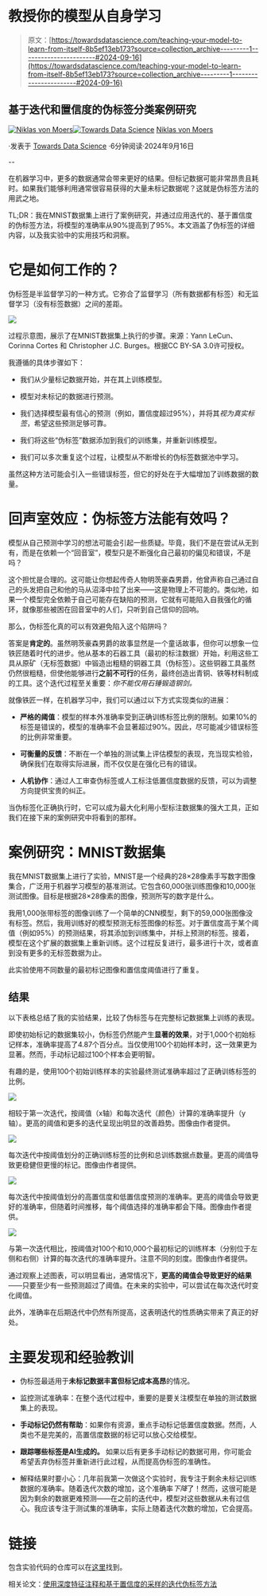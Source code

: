 # 教授你的模型从自身学习

> 原文：[https://towardsdatascience.com/teaching-your-model-to-learn-from-itself-8b5ef13eb173?source=collection_archive---------1-----------------------#2024-09-16](https://towardsdatascience.com/teaching-your-model-to-learn-from-itself-8b5ef13eb173?source=collection_archive---------1-----------------------#2024-09-16)

## 基于迭代和置信度的伪标签分类案例研究

[](https://medium.com/@niklasvmoers?source=post_page---byline--8b5ef13eb173--------------------------------)[![Niklas von Moers](../Images/7029224bf0efb9392310307791bfd568.png)](https://medium.com/@niklasvmoers?source=post_page---byline--8b5ef13eb173--------------------------------)[](https://towardsdatascience.com/?source=post_page---byline--8b5ef13eb173--------------------------------)[![Towards Data Science](../Images/a6ff2676ffcc0c7aad8aaf1d79379785.png)](https://towardsdatascience.com/?source=post_page---byline--8b5ef13eb173--------------------------------) [Niklas von Moers](https://medium.com/@niklasvmoers?source=post_page---byline--8b5ef13eb173--------------------------------)

·发表于 [Towards Data Science](https://towardsdatascience.com/?source=post_page---byline--8b5ef13eb173--------------------------------) ·6分钟阅读·2024年9月16日

--

在机器学习中，更多的数据通常会带来更好的结果。但标记数据可能非常昂贵且耗时。如果我们能够利用通常很容易获得的大量未标记数据呢？这就是伪标签方法的用武之地。

TL;DR：我在MNIST数据集上进行了案例研究，并通过应用迭代的、基于置信度的伪标签方法，将模型的准确率从90%提高到了95%。本文涵盖了伪标签的详细内容，以及我实验中的实用技巧和洞察。

# **它是如何工作的？**

伪标签是半监督学习的一种方式。它弥合了监督学习（所有数据都有标签）和无监督学习（没有标签数据）之间的差距。

![](../Images/6daf2b07ddb532f3f4dbe1575ddeab4b.png)

过程示意图，展示了在MNIST数据集上执行的步骤。来源：Yann LeCun、Corinna Cortes 和 Christopher J.C. Burges。根据CC BY-SA 3.0许可授权。

我遵循的具体步骤如下：

+   我们从少量标记数据开始，并在其上训练模型。

+   模型对未标记的数据进行预测。

+   我们选择模型最有信心的预测（例如，置信度超过95%），并将其*视为真实标签*，希望这些预测足够可靠。

+   我们将这些“伪标签”数据添加到我们的训练集，并重新训练模型。

+   我们可以多次重复这个过程，让模型从不断增长的伪标签数据池中学习。

虽然这种方法可能会引入一些错误标签，但它的好处在于大幅增加了训练数据的数量。

# **回声室效应：伪标签方法能有效吗？**

模型从自己预测中学习的想法可能会引起一些质疑。毕竟，我们不是在尝试从无到有，而是在依赖一个“回音室”，模型只是不断强化自己最初的偏见和错误，不是吗？

这个担忧是合理的。这可能让你想起传奇人物明茨豪森男爵，他曾声称自己通过自己的头发把自己和他的马从沼泽中拉了出来——这是物理上不可能的。类似地，如果一个模型完全依赖于自己可能存在缺陷的预测，它就有可能陷入自我强化的循环，就像那些被困在回音室中的人们，只听到自己信仰的回响。

那么，伪标签化真的可以有效避免陷入这个陷阱吗？

答案是**肯定的**。虽然明茨豪森男爵的故事显然是一个童话故事，但你可以想象一位铁匠随着时代的进步。他从基本的石器工具（最初的标注数据）开始，利用这些工具从原矿（无标签数据）中锻造出粗糙的铜器工具（伪标签）。这些铜器工具虽然仍然很粗糙，但使他能够进行**之前不可行**的任务，最终创造出青铜、铁等材料制成的工具。这个迭代过程至关重要：*你不能仅用石锤锻造钢剑。*

就像铁匠一样，在机器学习中，我们可以通过以下方式实现类似的进展：

+   **严格的阈值**：模型的样本外准确率受到正确训练标签比例的限制。如果10%的标签是错误的，模型的准确率不会显著超过90%。因此，尽可能减少错误标签的比例非常重要。

+   **可衡量的反馈**：不断在一个单独的测试集上评估模型的表现，充当现实检验，确保我们在取得实际进展，而不仅仅是在强化已有的错误。

+   **人机协作**：通过人工审查伪标签或人工标注低置信度数据的反馈，可以为调整方向提供宝贵的纠正。

当伪标签化正确执行时，它可以成为最大化利用小型标注数据集的强大工具，正如我们在接下来的案例研究中将看到的那样。

# **案例研究：MNIST数据集**

我在MNIST数据集上进行了实验，MNIST是一个经典的28×28像素手写数字图像集合，广泛用于机器学习模型的基准测试。它包含60,000张训练图像和10,000张测试图像。目标是根据28×28像素的图像，预测所写的数字是什么。

我用1,000张带标签的图像训练了一个简单的CNN模型，剩下的59,000张图像没有标签。然后，我用训练好的模型预测无标签图像的标签。对于置信度高于某个阈值（例如95%）的预测结果，将其添加到训练集中，并标上预测的标签。接着，模型在这个扩展的数据集上重新训练。这个过程反复进行，最多进行十次，或者直到没有更多的无标签数据为止。

此实验使用不同数量的最初标记图像和置信度阈值进行了重复。

## **结果**

以下表格总结了我的实验结果，比较了伪标签与在完整标记数据集上训练的表现。

即使初始标记的数据集较小，伪标签仍然能产生**显著的效果**，对于1,000个初始标记样本，准确率提高了4.87个百分点。当仅使用100个初始样本时，这一效果更为显著。然而，手动标记超过100个样本会更明智。

有趣的是，使用100个初始训练样本的实验最终测试准确率超过了正确训练标签的比例。

![](../Images/d4a4cbc4693970537bde69c9d7f89ca4.png)

相较于第一次迭代，按阈值（x轴）和每次迭代（颜色）计算的准确率提升（y轴）。更高的阈值和更多的迭代呈现出明显的改善趋势。图像由作者提供。

![](../Images/6e5333817dec9573ecd7c8d114e0bdfd.png)

每次迭代中按阈值划分的正确训练标签的比例和总训练数据点数量。更高的阈值导致更稳健但更慢的标记。图像由作者提供。

![](../Images/d29c6bdf6c94983a13d687ecb5eccb40.png)

每次迭代中按阈值划分的高置信度和低置信度预测的准确率。更高的阈值会导致更好的准确率，但随着时间推移，每个阈值选择的准确率都会下降。图像由作者提供。

![](../Images/0a15634d4ea5ccafd780fb5816c2aa9f.png)

与第一次迭代相比，按阈值对100个和10,000个最初标记的训练样本（分别位于左侧和右侧）计算的每次迭代的准确率提升。注意不同的刻度。图像由作者提供。

通过观察上述图表，可以明显看出，通常情况下，**更高的阈值会导致更好的结果**——只要至少有一些预测超过了阈值。在未来的实验中，可以尝试在每次迭代时变化阈值。

此外，准确率在后期迭代中仍然有所提高，这表明迭代的性质确实带来了真正的好处。

# **主要发现和经验教训**

+   伪标签最适用于**未标记数据丰富但标记成本高昂**的情况。

+   监控测试准确率：在整个迭代过程中，重要的是要关注模型在单独的测试数据集上的表现。

+   **手动标记仍然有帮助**：如果你有资源，重点手动标记低置信度数据。然而，人类也不是完美的，高置信度数据的标记可以放心交给模型。

+   **跟踪哪些标签是AI生成的。** 如果以后有更多手动标记的数据可用，你可能会希望丢弃伪标签并重新进行此过程，从而提高伪标签的准确性。

+   解释结果时要小心：几年前我第一次做这个实验时，我专注于剩余未标记训练数据的准确率。随着迭代次数的增加，这个准确率*下降*了！然而，这很可能是因为剩余的数据更难预测——在之前的迭代中，模型对这些数据从未有过信心。我应该专注于测试集的准确率，实际上随着迭代次数的增加，它会提高。

# **链接**

包含实验代码的仓库可以在[这里](https://github.com/NiklasvonM/Self-Training)找到。

相关论文：[使用深度特征注释和基于置信度的采样的迭代伪标签方法](https://doi.org/10.1109/SIBGRAPI54419.2021.00034)
